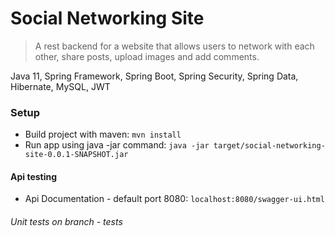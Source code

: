 # Social Networking Site
> A rest backend for a website that allows users to network with each other, 
share posts, upload images and add comments.

Java 11, Spring Framework, Spring Boot, Spring Security, Spring Data, Hibernate, MySQL, JWT

### Setup 
* Build project with maven: `mvn install`
* Run app using java -jar command: `java -jar target/social-networking-site-0.0.1-SNAPSHOT.jar`

#### Api testing
* Api Documentation - default port 8080: `localhost:8080/swagger-ui.html`

###### Unit tests on branch - tests

